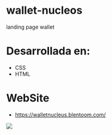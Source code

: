 # wallet-nucleos
landing page wallet


# Desarrollada en:
- CSS
- HTML


# WebSite

- https://walletnucleus.blentoom.com/

![](https://user-images.githubusercontent.com/58642814/160471148-5ab74228-bda3-4f02-b25a-fa04bcb4a6ce.PNG)
